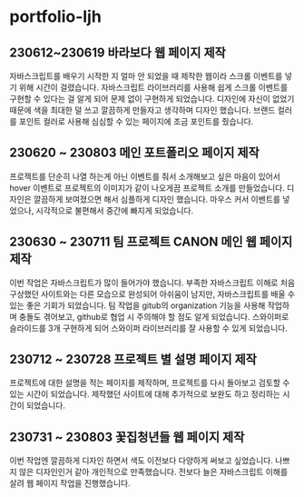 # portfolio-ljh
## 230612~230619 바라보다 웹 페이지 제작
자바스크립트를 배우기 시작한 지 얼마 안 되었을 때 제작한 웹이라 스크롤 이벤트를 넣기 위해 시간이 걸렸습니다. 
자바스크립트 라이브러리를 사용해 쉽게 스크롤 이벤트를 구현할 수 있다는 걸 알게 되어 문제 없이 구현하게 되었습니다.
디자인에 자신이 없었기 때문에 색을 최대한 덜 쓰고 깔끔하게 만들자고 생각하며
디자인 했습니다.
브랜드 컬러를 포인트 컬러로 사용해 심심할 수 있는 페이지에 조금 포인트를 줬습니다.
## 230620 ~ 230803 메인 포트폴리오 페이지 제작
프로젝트를 단순히 나열 하는게 아닌 이벤트를 줘서 소개해보고 싶은 마음이 있어서 hover 이벤트로 프로젝트의 이미지가 같이 나오게끔 프로젝트 소개를 만들었습니다. 
디자인은 깔끔하게 보여졌으면 해서 심플하게 디자인 했습니다.
마우스 커서 이벤트를 넣었으나, 시각적으로 불편해서 중간에 빠지게 되었습니다.
## 230630 ~ 230711 팀 프로젝트 CANON 메인 웹 페이지 제작
이번 작업은 자바스크립트가 많이 들어가야 했습니다. 
부족한 자바스크립트 이해로 처음 구상했던 사이트와는 다른 모습으로 완성되어 아쉬움이 남지만, 자바스크립트를 배울 수 있는 좋은 기회가 되었습니다.
팀 작업을 gitub의 organization 기능을 사용해 작업하며 충돌도 겪어보고, github로 협업 시 주의해야 할 점도 알게 되었습니다.
스와이퍼로 슬라이드를 3개 구현하게 되어 스와이퍼 라이브러리를 잘 사용할 수 있게 되었습니다.
## 230712 ~ 230728 프로젝트 별 설명 페이지 제작
프로젝트에 대한 설명을 적는 페이지를 제작하며, 프로젝트를 다시 돌아보고 검토할 수 있는 시간이 되었습니다. 제작했던 사이트에 대해 추가적으로 보완도 하고 정리하는 시간이 되었습니다.
## 230731 ~ 230803 꽃집청년들 웹 페이지 제작
이번 작업엔 깔끔하게 디자인 하면서 색도 이전보다 다양하게 써보고 싶었습니다. 
나쁘지 않은 디자인인거 같아 개인적으로 만족했습니다.
전보다 늘은 자바스크립트 이해를 살려 웹 페이지 작업을 진행했습니다.


